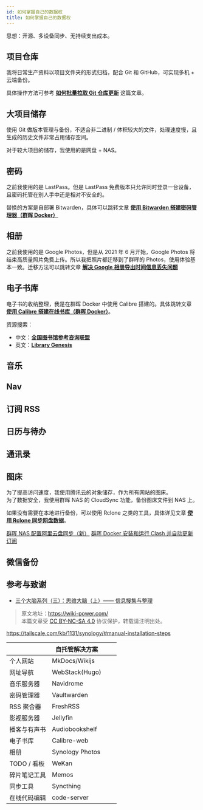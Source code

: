 ```yaml
---
id: 如何掌握自己的数据权
title: 如何掌握自己的数据权
---
```


思想：开源、多设备同步、无持续支出成本。

## 项目仓库

我将日常生产资料以项目文件夹的形式归档，配合 Git 和 GitHub，可实现多机 + 云端备份。

具体操作方法可参考 [**如何批量拉取 Git 仓库更新**](https://wiki-power.com/%E5%A6%82%E4%BD%95%E6%89%B9%E9%87%8F%E6%8B%89%E5%8F%96Git%E4%BB%93%E5%BA%93%E6%9B%B4%E6%96%B0) 这篇文章。

## 大项目储存

使用 Git 做版本管理与备份，不适合非二进制 / 体积较大的文件，处理速度慢，且生成的历史文件非常占用储存空间。

对于较大项目的储存，我使用的是网盘 + NAS。

## 密码

之前我使用的是 LastPass。但是 LastPass 免费版本只允许同时登录一台设备，且密码托管在别人手中还是相对不安全的。

替换的方案是自部署 Bitwarden，具体可以跳转文章 [**使用 Bitwarden 搭建密码管理器（群晖 Docker）**](https://wiki-power.com/%E5%9F%BA%E4%BA%8EBitwarden%E6%90%AD%E5%BB%BA%E5%AF%86%E7%A0%81%E7%AE%A1%E7%90%86%E5%99%A8%EF%BC%88%E7%BE%A4%E6%99%96Docker%EF%BC%89)

## 相册

之前我使用的是 Google Photos，但是从 2021 年 6 月开始，Google Photos 将结束高质量照片免费上传。所以我把照片都迁移到了群晖的 Photos，使用体验基本一致。迁移方法可以跳转文章 [**解决 Google 相册导出时间信息丢失问题**](https://wiki-power.com/%E8%A7%A3%E5%86%B3Google%E7%9B%B8%E5%86%8C%E5%AF%BC%E5%87%BA%E6%97%B6%E9%97%B4%E4%BF%A1%E6%81%AF%E4%B8%A2%E5%A4%B1%E9%97%AE%E9%A2%98)

## 电子书库

电子书的收纳整理，我是在群晖 Docker 中使用 Calibre 搭建的。具体跳转文章 [**使用 Calibre 搭建在线书库（群晖 Docker）**](https://wiki-power.com/%E5%9F%BA%E4%BA%8ECalibre%E6%90%AD%E5%BB%BA%E5%9C%A8%E7%BA%BF%E4%B9%A6%E5%BA%93%EF%BC%88%E7%BE%A4%E6%99%96Docker%EF%BC%89)。

资源搜索：

- 中文：[**全国图书馆参考咨询联盟**](http://www.ucdrs.superlib.net/)
- 英文：[**Library Genesis**](http://libgen.rs/)

## 音乐

## Nav

## 订阅 RSS

## 日历与待办

## 通讯录

## 图床

为了提高访问速度，我使用腾讯云的对象储存，作为所有网站的图床。  
为了数据安全，我使用群晖 NAS 的 CloudSync 功能，备份图床文件到 NAS 上。

如果没有需要在本地进行备份，可以使用 Rclone 之类的工具，具体详见文章 [**使用 Rclone 同步网盘数据**](https://wiki-power.com/%E4%BD%BF%E7%94%A8Rclone%E5%90%8C%E6%AD%A5%E7%BD%91%E7%9B%98%E6%95%B0%E6%8D%AE)。

[群晖 NAS 配置阿里云盘同步（新）](https://fugary.com/?p=382)
[群晖 Docker 安装和运行 Clash 并自动更新订阅](https://fugary.com/?p=363)

## 微信备份

## 参考与致谢

- [三个大脑系列（三）：思维大脑（上）—— 信息搜集与整理](https://sspai.com/post/66527)

> 原文地址：<https://wiki-power.com/>  
> 本篇文章受 [CC BY-NC-SA 4.0](https://creativecommons.org/licenses/by/4.0/deed.zh) 协议保护，转载请注明出处。

https://tailscale.com/kb/1131/synology/#manual-installation-steps

|              | 自托管解决方案  |     |     |
| ------------ | --------------- | --- | --- |
| 个人网站     | MkDocs/Wikijs   |     |     |
| 网址导航     | WebStack(Hugo)  |     |     |
| 音乐服务器   | Navidrome       |     |     |
| 密码管理器   | Vaultwarden     |     |     |
| RSS 聚合器   | FreshRSS        |     |     |
| 影视服务器   | Jellyfin        |     |     |
| 播客与有声书 | Audiobookshelf  |     |     |
| 电子书库     | Calibre-web     |     |     |
| 相册         | Synology Photos |     |     |
| TODO / 看板  | WeKan           |     |     |
| 碎片笔记工具 | Memos           |     |     |
| 同步工具     | Syncthing       |     |     |
| 在线代码编辑 | code-server     |     |     |
